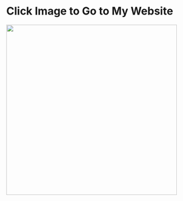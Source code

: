 # Click Image to Go to My Website
[<img src="./thumbnail.jpg" width="450"/>](https://journey-of-elaina.github.io/)
